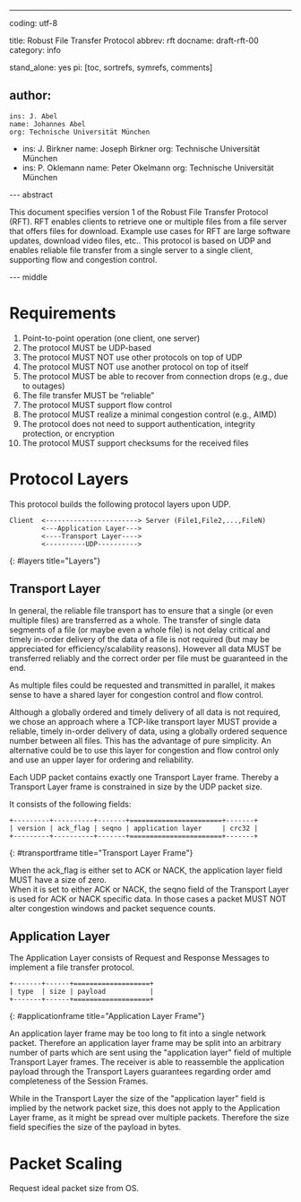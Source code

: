 ---
coding: utf-8

title: Robust File Transfer Protocol
abbrev: rft
docname: draft-rft-00
category: info

stand_alone: yes
pi: [toc, sortrefs, symrefs, comments]

author:
  -
    ins: J. Abel
    name: Johannes Abel
    org: Technische Universität München
  -
    ins: J. Birkner
    name: Joseph Birkner
    org: Technische Universität München
  -
    ins: P. Oklemann
    name: Peter Okelmann
    org: Technische Universität München

--- abstract

This document specifies version 1 of the Robust File Transfer Protocol (RFT). RFT enables clients to retrieve one or multiple files from a file server that offers files for download. Example use cases for RFT are large software updates, download video files, etc..
This protocol is based on UDP and enables reliable file transfer from a single server to a single client, supporting flow and congestion control.


--- middle

# Requirements

1. Point-to-point operation (one client, one server)
2. The protocol MUST be UDP-based
3. The protocol MUST NOT use other protocols on top of UDP
4. The protocol MUST NOT use another protocol on top of itself
5. The protocol MUST be able to recover from connection drops (e.g., due to outages)
6. The file transfer MUST be “reliable”
7. The protocol MUST support flow control
8. The protocol MUST realize a minimal congestion control (e.g., AIMD)
9. The protocol does not need to support authentication, integrity protection, or encryption
10. The protocol MUST support checksums for the received files


# Protocol Layers

This protocol builds the following protocol layers upon UDP.

    Client  <-----------------------> Server (File1,File2,...,FileN)  
            <---Application Layer--->  
            <----Transport Layer---->  
            <----------UDP---------->  
{: #layers title="Layers"}



## Transport Layer

In general, the reliable file transport has to ensure that a single (or even multiple files) are transferred as a whole. The transfer of single data segments of a file (or maybe even a whole file) is not delay critical and timely in-order delivery of the data of a file is not required (but may be appreciated for efficiency/scalability reasons). However all data MUST be transferred reliably and the correct order per file must be guaranteed in the end.

As multiple files could be requested and transmitted in parallel, it makes sense to have a shared layer for congestion control and flow control.

Although a globally ordered and timely delivery of all data is not required, we chose an approach where a TCP-like transport layer MUST provide a reliable, timely in-order delivery of data, using a globally ordered sequence number between all files. This has the advantage of pure simplicity. An alternative could be to use this layer for congestion and flow control only and use an upper layer for ordering and reliability.

Each UDP packet contains exactly one Transport Layer frame. Thereby a Transport Layer frame is constrained in size by the UDP packet size. 

It consists of the following fields:



    +---------+----------+-------+=======================+-------+  
    | version | ack_flag | seqno | application layer     | crc32 |  
    +---------+----------+-------+=======================+-------+  
{: #transportframe title="Transport Layer Frame"}



When the ack_flag is either set to ACK or NACK, the application layer field MUST have a size of zero.  
When it is set to either ACK or NACK, the seqno field of the Transport Layer is used for ACK or NACK specific data. In those cases a packet MUST NOT alter congestion windows and packet sequence counts. 

## Application Layer

The Application Layer consists of Request and Response Messages to implement a file transfer protocol.

    +-------+------+===================+
    | type  | size | payload           |
    +-------+------+===================+
{: #applicationframe title="Application Layer Frame"}

An application layer frame may be too long to fit into a single network packet. Therefore an application layer frame may be split into an arbitrary number of parts which are sent using the "application layer" field of multiple Transport Layer frames. The receiver is able to reassemble the application payload through the Transport Layers guarantees regarding order amd completeness of the Session Frames. 

While in the Transport Layer the size of the "application layer" field is implied by the network packet size, this does not apply to the Application Layer frame, as it might be spread over multiple packets. Therefore the size field specifies the size of the payload in bytes.



# Packet Scaling

Request ideal packet size from OS.
